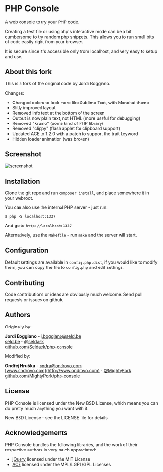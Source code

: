 PHP Console
===========

A web console to try your PHP code.

Creating a test file or using php's interactive mode can be a bit cumbersome
to try random php snippets. This allows you to run small bits of code easily
right from your browser.

It is secure since it's accessible only from localhost, and very easy to
setup and use.

About this fork
---------------

This is a fork of the original code by Jordi Boggiano.

Changes:

- Changed colors to look more like Sublime Text, with Monokai theme
- Slitly improved layout
- Removed info text at the bottom of the screen
- Output is now plain text, not HTML (more useful for debugging)
- Removed "krumo" (some kind of PHP library)
- Removed "clippy" (flash applet for clipboard support)
- Updated ACE to 1.2.0 with a patch to support the trait keyword
- Hidden loader animation (was broken)

Screenshot
----------

![screenshot](https://dl.dropboxusercontent.com/u/64454818/PERMANENT/php-sandbox.png)

Installation
------------

Clone the git repo and run `composer install`, and place somewhere it in your webroot.

You can also use the internal PHP server - just run:
    
    $ php -S localhost:1337
    
And go to `http://localhost:1337`

Alternatively, use the `Makefile` - run `make` and the server will start.

Configuration
-------------

Default settings are available in `config.php.dist`, if you would like to modify
them, you can copy the file to `config.php` and edit settings.

Contributing
------------

Code contributions or ideas are obviously much welcome. Send pull requests or issues on github.

Authors
-------

Originally by:

**Jordi Boggiano** - [j.boggiano@seld.be](mailto:j.boggiano@seld.be)<br>
[seld.be](http://seld.be/) - [@seldaek](http://twitter.com/seldaek)<br>
[github.com/Seldaek/php-console](https://github.com/Seldaek/php-console)

Modified by:

**Ondřej Hruška** - [ondra@ondrovo.com](mailto:ondra@ondrovo.com)<br>
[www.ondrovo.com](http://www.ondrovo.com) - [@MightyPork](http://twitter.com/MightyPork)<br>
[github.com/MightyPork/php-console](https://github.com/MightyPork/php-console)


License
-------

PHP Console is licensed under the New BSD License, which means you can do pretty much anything you want with it.

New BSD License - see the LICENSE file for details

Acknowledgements
----------------

PHP Console bundles the following libraries, and the work of their respective authors is very much appreciated:

- [jQuery](http://jquery.com) licensed under the MIT License
- [ACE](http://ace.ajax.org/) licensed under the MPL/LGPL/GPL Licenses
